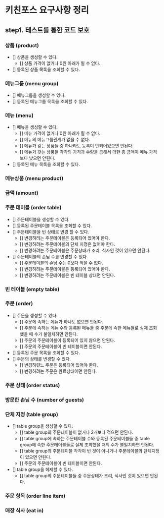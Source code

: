 # 키친포스 요구사항 정리
## step1. 테스트를 통한 코드 보호
### 상품 (product)
- [] 상품을 생성할 수 있다.
  - [] 상품 가격이 없거나 0원 아래가 될 수 없다.
- [] 등록된 상품 목록을 조회할 수 있다.

### 메뉴그룹 (menu group)
- [] 메뉴그룹을 생성할 수 있다.
- [] 등록된 메뉴그룹 목록을 조회할 수 있다.

### 메뉴 (menu)
- [] 메뉴을 생성할 수 있다.
  - [] 메뉴 가격이 없거나 0원 아래가 될 수 없다.
  - [] 메뉴의 메뉴그룹관계가 없을 수 없다.
  - [] 메뉴가 갖는 상품들 중 하나라도 등록이 안되어있으면 안된다.
  - [] 메뉴가 갖는 상품들 각각의 가격과 수량을 곱해서 더한 총 금액이 메뉴 가격보다 낮으면 안된다.
- [] 등록된 메뉴 목록을 조회할 수 있다.

### 메뉴상품 (menu product)

### 금액 (amount)

### 주문 테이블 (order table)
- [] 주문테이블을 생성할 수 있다.
- [] 등록된 주문테이블 목록을 조회할 수 있다.
- [] 주문테이블을 빈 상태로 변경 할 수 있다.
  - [] 변경하려는 주문테이블은 등록되어 있어야 한다.
  - [] 변경하려는 주문테이블의 단체 지정은 없어야 한다.
  - [] 변경하려는 주문테이블은 주문상태가 조리, 식사인 것이 있으면 안된다.
- [] 주문테이블의 손님 수를 변경할 수 있다.
  - [] 주문테이블의 손님 수는 0보다 적을 수 없다.
  - [] 변경하려는 주문테이블은 등록되어 있어야 한다.
  - [] 변경하려는 주문테이블은 빈 테이블 상태면 안된다.

### 빈 테이블 (empty table)

### 주문 (order)
- [] 주문을 생성할 수 있다.
  - [] 주문에 속하는 메뉴가 하나도 없으면 안된다.
  - [] 주문에 속하는 메뉴 수와 등록된 메뉴들 중 주문에 속한 메뉴들로 실제 조회했을 때 수가 불일치하면 안된다.
  - [] 주문의 주문테이블이 등록되어 있지 않으면 안된다.
  - [] 주문의 주문테이블이 빈 테이블이면 안된다.
- [] 등록된 주문 목록을 조회할 수 있다.
- [] 주문의 상태를 변경할 수 있다.
  - [] 변경하련느 주문은 등록되어 있어야 한다.
  - [] 변경하려는 주문은 완료상태이면 안된다.

### 주문 상태 (order status)

### 방문한 손님 수 (number of guests)

### 단체 지정 (table group)
- [] table group을 생성할 수 있다.
  - [] table group의 주문테이블이 없거나 2개보다 적으면 안된다.
  - [] table group에 속하는 주문테이블 수와 등록된 주문테이블들 중 table group에 속한 주문테이블들로 실제 조회했을 때의 수가 불일치하면 안된다.
  - [] table group의 주문테이블 각각이 빈 것이 아니거나 주문테이블의 단체지정이 있으면 안된다.
  - [] 주문의 주문테이블이 빈 테이블이면 안된다.
- [] table group을 헤제할 수 있다.
  - [] table group의 주문테이블들 중 주문상태가 조리, 식사인 것이 있으면 안된다.

### 주문 항목 (order line item)

### 매장 식사 (eat in)






